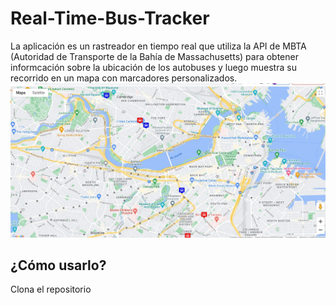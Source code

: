# Real-Time-Bus-Tracker
La aplicación es un rastreador en tiempo real que utiliza la API de MBTA (Autoridad de Transporte de la Bahía de Massachusetts) para obtener informcación sobre la ubicación de los autobuses y luego muestra su recorrido en un mapa con marcadores personalizados.
![mapa](https://github.com/cesaranibaljimenez/Real-Time-Bus-Tracker/blob/main/Mapa.jpg?raw=true)

## ¿Cómo usarlo?
Clona el repositorio 

